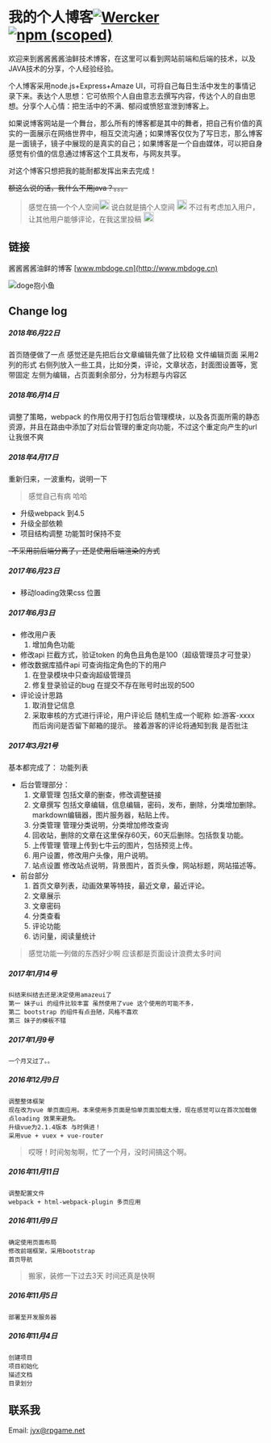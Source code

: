 # 我的个人博客[![Wercker](https://img.shields.io/wercker/ci/wercker/docs.svg)]() [![npm (scoped)](https://img.shields.io/npm/v/@cycle/core.svg)]()
  欢迎来到酱酱酱酱油鲜技术博客，在这里可以看到网站前端和后端的技术，以及JAVA技术的分享，个人经验经验。

  个人博客采用node.js+Express+Amaze UI，可将自己每日生活中发生的事情记录下来。表达个人思想：它可依照个人自由意志去撰写内容，传达个人的自由思想。分享个人心情：把生活中的不满、郁闷或愤怒宣泄到博客上。

  如果说博客网站是一个舞台，那么所有的博客都是其中的舞者，把自己有价值的真实的一面展示在网络世界中，相互交流沟通；如果博客仅仅为了写日志，那么博客是一面镜子，镜子中展现的是真实的自己；如果博客是一个自由媒体，可以把自身感觉有价值的信息通过博客这个工具发布，与网友共享。

  对这个博客只想把我的能耐都发挥出来去完成！

  ~~额这么说的话，我什么不用java？。。。~~
  >感觉在搞一个个人空间<img src="http://oht47c0d0.bkt.clouddn.com/public/16-12-10/35946736.jpg" width = "20" height = "20" alt="doge" style=""/>
  说白就是搞个人空间 <img src="http://oht47c0d0.bkt.clouddn.com/public/16-12-10/35946736.jpg" width = "20" height = "20" alt="doge" style=""/>
  不过有考虑加入用户，让其他用户能够评论，在我这里投稿 <img src="http://oht47c0d0.bkt.clouddn.com/public/16-12-10/35946736.jpg" width = "20" height = "20" alt="doge" style=""/>

## 链接
  酱酱酱酱油鲜的博客 [www.mbdoge.cn](http://www.mbdoge.cn)

![doge抱小鱼](http://oht47c0d0.bkt.clouddn.com/public/16-12-10/92276663.jpg)

## Change log
##### 2018年6月22日
首页随便做了一点
感觉还是先把后台文章编辑先做了比较稳
文件编辑页面 采用2列的形式
右侧列放入一些工具，比如分类，评论，文章状态，封面图设置等，宽带固定 
左侧为编辑，占页面剩余部分，分为标题与内容区
##### 2018年6月14日
调整了策略，webpack 的作用仅用于打包后台管理模块，以及各页面所需的静态资源，并且在路由中添加了对后台管理的重定向功能，不过这个重定向产生的url 让我很不爽

##### 2018年4月17日
重新归来，一波重构，说明一下
> 感觉自己有病  哈哈
- 升级webpack 到4.5
- 升级全部依赖
- 项目结构调整 功能暂时保持不变


~~-不采用前后端分离了，还是使用后端渲染的方式~~

##### 2017年6月23日
- 移动loading效果css 位置

##### 2017年6月3日
- 修改用户表
    1. 增加角色功能
- 修改api 拦截方式，验证token 的角色且角色是100（超级管理员才可登录）
- 修改数据库插件api 可查询指定角色的下的用户
    1. 在登录模块中只查询超级管理员
    2. 修复登录验证的bug 在提交不存在账号时出现的500
- 评论设计思路
    1. 取消登记信息
    2. 采取审核的方式进行评论，用户评论后 随机生成一个昵称 如:游客-xxxx  而后询问是否留下邮箱的提示。
    接着游客的评论将通知到我 是否批注
##### 2017年3月21号
基本都完成了：
功能列表
* 后台管理部分：
    1. 文章管理 包括文章的删查，修改调整链接
    2. 文章撰写 包括文章编辑，信息编辑，密码，发布，删除，分类增加删除。markdown编辑器，图片服务器，粘贴上传。
    3. 分类管理 管理分类说明，分类增加修改查询
    4. 回收站，删除的文章在这里保存60天，60天后删除。包括恢复功能。
    5. 上传管理 管理上传到七牛云的图片，包括预览上传。
    6. 用户设置，修改用户头像，用户说明。
    7. 站点设置 修改站点说明，背景图片，首页头像，网站标题，网站描述等。
* 前台部分
    1. 首页文章列表，动画效果等特技，最近文章，最近评论。
    2. 文章展示
    4. 文章密码
    5. 分类查看
    6. 评论功能
    7. 访问量，阅读量统计

> 感觉功能一列做的东西好少啊
应该都是页面设计浪费太多时间

##### 2017年1月14号
    纠结来纠结去还是决定使用amazeui了
    第一 妹子ui 的组件比较丰富 虽然使用了vue 这个使用的可能不多，
    第二 bootstrap 的组件有点丑陋，风格不喜欢
    第三 妹子的模板不错

##### 2017年1月9号
    一个月又过了。。

##### 2016年12月9日
    调整整体框架
    现在改为vue 单页面应用。本来使用多页面是怕单页面加载太慢，现在感觉可以在首次加载做点loading 效果来避免。
    升级vue为2.1.4版本 与时俱进！
    采用vue + vuex + vue-router
> 哎呀！时间匆匆啊，忙了一个月，没时间搞这个啊。


##### 2016年11月11日
    调整配置文件
    webpack + html-webpack-plugin 多页应用

##### 2016年11月9日
    确定使用页面布局
    修改前端框架，采用bootstrap
    首页导航

> 搬家，装修一下过去3天 时间还真是快啊

##### 2016年11月5日
    部署至开发服务器

##### 2016年11月4日
    创建项目
    项目初始化
    描述文档
    目录划分

## 联系我
Email: [jyx@rpgame.net](jyx@rpgame.net)
